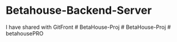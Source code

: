 # Betahouse-Backend-Server

I have shared with GitFront
#   B e t a H o u s e - P r o j  
 #   B e t a H o u s e - P r o j  
 # betahousePRO

